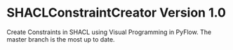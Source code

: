 # SHACLConstraintCreator Version 1.0
Create Constraints in SHACL using Visual Programming in PyFlow. The master branch is the most up to date.

